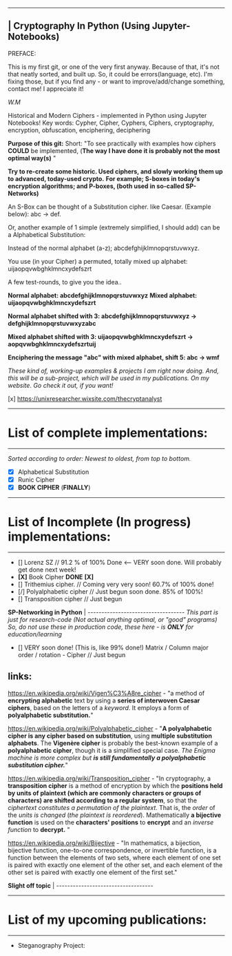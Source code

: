 

--------------------------------------------------
| Cryptography In Python (Using Jupyter-Notebooks)
--------------------------------------------------

PREFACE:

This is my first git, or one of the very first anyway.
Because of that, it's not that neatly sorted, and built up. So, it could be errors(language, etc).
I'm fixing those, but if you find any - or want to improve/add/change something, contact me! 
I appreciate it!



*W.M*



Historical and Modern Ciphers - implemented in Python using Jupyter Notebooks!
Key words: Cypher, Cipher, Cyphers, Ciphers, cryptography, encryption, obfuscation, enciphering, deciphering




**Purpose of this git:**
Short: "To see practically with examples how ciphers **COULD** be implemented, (**The way I have done it is probably not the most optimal way(s)** "


**Try to re-create some historic. Used ciphers, and slowly working them up to advanced, today-used crypto.** 
**For example; S-boxes in today's encryption algorithms; and P-boxes, (both used in so-called SP-Networks)**

An S-Box can be thought of a Substitution cipher. like Caesar. (Example below): abc -> def.

Or, another example of 1 simple (extremely simplified, I should add) can be a Alphabetical Substitution:

Instead of the normal alphabet (a-z); abcdefghijklmnopqrstuvwxyz.

You use (in your Cipher) a permuted, totally mixed up alphabet: uijaopqvwbghklmncxydefszrt

A few test-rounds, to give you the idea..

**Normal alphabet: abcdefghijklmnopqrstuvwxyz**
**Mixed alphabet: uijaopqvwbghklmncxydefszrt**

**Normal alphabet shifted with 3: abcdefghijklmnopqrstuvwxyz -> defghijklmnopqrstuvwxyzabc**

**Mixed alphabet shifted with 3: uijaopqvwbghklmncxydefszrt -> aopqvwbghklmncxydefszrtuij**

**Enciphering the message "abc" with mixed alphabet, shift 5: abc -> wmf**

*These kind of, working-up examples & projects I am right now doing.*
*And, this will be a sub-project, which will be used in my publications. On my website.*
*Go check it out, if you want!*


[x] https://unixresearcher.wixsite.com/thecryptanalyst


-----------------------------------
# List of complete implementations:
-----------------------------------
*Sorted according to order: Newest to oldest, from top to bottom.*
* [x] Alphabetical Substitution
* [x] Runic Cipher
* [x] **BOOK CIPHER** (**FINALLY**)

---------------------------------------------------
# List of Incomplete (In progress) implementations:
---------------------------------------------------
* []  Lorenz SZ // 91.2 % of 100% Done <-- VERY soon done. Will probably get done next week!
* **[X]**  Book Cipher **DONE** **[X]**
* []  Trithemius cipher.    // Coming very very soon! 60.7% of 100% done!
* [/]  Polyalphabetic cipher // Just begun soon done. 85% of 100%!
* []  Transposition cipher  // Just begun



**SP-Networking in Python**
| -----------------------------------
*This part is just for research-code (Not actual anything optimal, or "good" programs)*
*So, do not use these in production code, these here - is **ONLY** for education/learning*
* [\] VERY soon done! (This is, like 99% done!)  Matrix  / Column major order / rotation - Cipher // Just begun



## links:

https://en.wikipedia.org/wiki/Vigen%C3%A8re_cipher - "a method of **encrypting alphabetic** text by using a **series of interwoven Caesar ciphers**, based on the letters of a *keyword*. It employs a form of **polyalphabetic substitution.**"


https://en.wikipedia.org/wiki/Polyalphabetic_cipher - "**A polyalphabetic cipher is any cipher based on substitution**, using **multiple substitution alphabets**. The **Vigenère cipher** is probably the best-known example of a **polyalphabetic cipher**, though it is a simplified special case. *The Enigma machine is more complex but **is still fundamentally a polyalphabetic substitution cipher.***"

https://en.wikipedia.org/wiki/Transposition_cipher - "In cryptography, a **transposition cipher** is a method of encryption by which the **positions held by units of plaintext (which are commonly characters or groups of characters) are shifted according to a regular system**, so that the *ciphertext constitutes a permutation of the plaintext*. That is, the *order* of the *units is changed* (*the plaintext is reordered*). Mathematically **a bijective function** is used on the **characters' positions** to **encrypt** and an *inverse function* to **decrypt.** "

https://en.wikipedia.org/wiki/Bijective - "In mathematics, a bijection, bijective function, one-to-one correspondence, or invertible function, is a function between the elements of two sets, where each element of one set is paired with exactly one element of the other set, and each element of the other set is paired with exactly one element of the first set."




**Slight off topic**
| -----------------------------------

-----------------------------------
# List of my upcoming publications:
-----------------------------------


* Steganography Project: <Title still needs a decision>  Exact Announce Date: 2021-02-15  (Written In Swedish Time & Date)
* Onion-Pi - Updated 2020 Version (Which, also was my last-year in high school Scientific Writing project) Time: Not yet done, will take a few weeks more. Sorry for the inconvenience **NEARLY DONE**
* Arch Linux GPU-Pass-trough[Done]: Time: 18 July, 2020. Available at:  https://github.com/loneicewolf/Arch-GPU-PassTrough 

Thanks for showing interest!

*W.M*

Note: Due to corona and some other complicaitons - some of these was delayed. Contact me for any questions.
